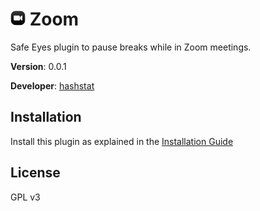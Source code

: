 # ![Alt text](icon.png?raw=true "Zoom") Zoom

Safe Eyes plugin to pause breaks while in Zoom meetings.

**Version**: 0.0.1

**Developer**: [hashstat](https://github.com/hashstat)

## Installation

Install this plugin as explained in the [Installation Guide](https://github.com/safeeyes/safeeyes-plugins#installation)

## License

GPL v3
